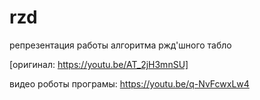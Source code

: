 # rzd
репрезентация работы алгоритма ржд'шного табло 

[оригинал: https://youtu.be/AT_2jH3mnSU]

видео роботы програмы: https://youtu.be/q-NvFcwxLw4
